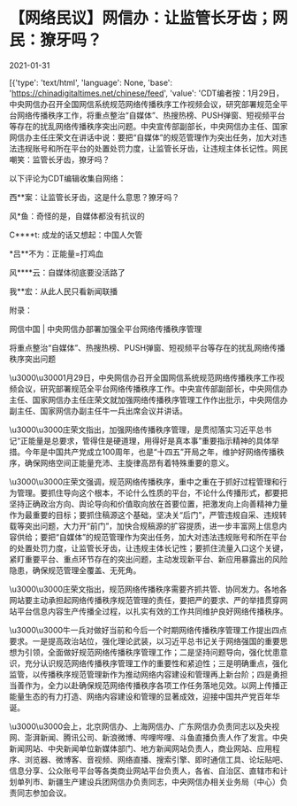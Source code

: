 # 【网络民议】网信办：让监管长牙齿；网民：獠牙吗？

2021-01-31

[{'type': 'text/html', 'language': None, 'base': 'https://chinadigitaltimes.net/chinese/feed', 'value': 'CDT编者按：1月29日，中央网信办召开全国网信系统规范网络传播秩序工作视频会议，研究部署规范全平台网络传播秩序工作，将重点整治“自媒体”、热搜热榜、PUSH弹窗、短视频平台等存在的扰乱网络传播秩序突出问题。中央宣传部副部长，中央网信办主任、国家网信办主任庄荣文在讲话中说：要把“自媒体”的规范管理作为突出任务，加大对违法违规账号和所在平台的处置处罚力度，让监管长牙齿，让违规主体长记性。网民嘲笑：监管长牙齿，獠牙吗？

以下评论为CDT编辑收集自网络：

西**案：让监管长牙齿，这是什么意思？獠牙吗？

风*鱼：奇怪的是，自媒体都没有抗议的

C****t:  成龙的话又想起：中国人欠管

*吕**不为：正能量=打鸡血

风****云：自媒体彻底要没活路了

我**宏：从此人民只看新闻联播

附录：

网信中国 | 中央网信办部署加强全平台网络传播秩序管理



将重点整治“自媒体”、热搜热榜、PUSH弹窗、短视频平台等存在的扰乱网络传播秩序突出问题



\u3000\u30001月29日，中央网信办召开全国网信系统规范网络传播秩序工作视频会议，研究部署规范全平台网络传播秩序工作。中央宣传部副部长，中央网信办主任、国家网信办主任庄荣文就加强网络传播秩序管理工作作出批示，中央网信办副主任、国家网信办副主任牛一兵出席会议并讲话。

\u3000\u3000庄荣文指出，加强网络传播秩序管理，是贯彻落实习近平总书记“正能量是总要求，管得住是硬道理，用得好是真本事”重要指示精神的具体举措。今年是中国共产党成立100周年，也是“十四五”开局之年，维护好网络传播秩序，确保网络空间正能量充沛、主旋律高昂有着特殊重要的意义。

\u3000\u3000庄荣文强调，规范网络传播秩序，重中之重在于抓好过程管理和行为管理。要抓住导向这个根本，不论什么性质的平台，不论什么传播形式，都要把坚持正确政治方向、舆论导向和价值取向放在首要位置，把激发向上向善精神力量作为最重要的目标；要抓住稿源这个基础，坚决关“后门”，严管违规自采、违规转载等突出问题，大力开“前门”，加快合规稿源的扩容提质，进一步丰富网上信息内容供给；要把“自媒体”的规范管理作为突出任务，加大对违法违规账号和所在平台的处置处罚力度，让监管长牙齿，让违规主体长记性；要抓住流量入口这个关键，紧盯重要平台、重点环节存在的突出问题，主动发现新平台、新应用暴露出的风险隐患，确保规范管理全覆盖、无死角。

\u3000\u3000庄荣文指出，规范网络传播秩序需要齐抓共管、协同发力。各地各网站要主动承担起网络传播秩序规范管理的责任，要把严的要求、严的举措贯穿网站平台信息内容生产传播全过程，以扎实有效的工作共同维护良好网络传播秩序。

\u3000\u3000牛一兵对做好当前和今后一个时期网络传播秩序管理工作提出四点要求。一是提高政治站位，强化理论武装，以习近平总书记关于网络强国的重要思想为引领，全面做好规范网络传播秩序管理工作；二是坚持问题导向，强化忧患意识，充分认识规范网络传播秩序管理工作的重要性和紧迫性；三是明确重点，强化监管，以传播秩序规范管理新作为推动网络内容建设和管理再上新台阶；四是勇担当善作为，全力以赴确保规范网络传播秩序各项工作任务落地见效。以网上传播正能量生态的有力打造、网络内容建设和管理的显著成效，迎接中国共产党百年华诞。

\u3000\u3000会上，北京网信办、上海网信办、广东网信办负责同志以及央视网、澎湃新闻、腾讯公司、新浪微博、哔哩哔哩、斗鱼直播负责人作了发言。中央新闻网站、中央新闻单位新媒体部门、地方新闻网站负责人，商业网站、应用程序、浏览器、微博客、音视频、网络直播、搜索引擎、即时通信工具、论坛贴吧、信息分享、公众账号平台等各类商业网站平台负责人，各省、自治区、直辖市和计划单列市、新疆生产建设兵团网信办负责同志，中央网信办相关业务局（中心）负责同志参加会议。

